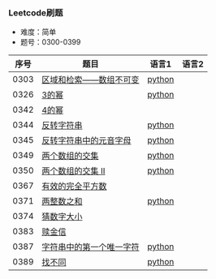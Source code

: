 ### Leetcode刷题
* 难度：简单
* 题号：0300-0399

|序号|题目|语言1|语言2|
|---|---|---|---|
|0303|<a href="https://leetcode-cn.com/problems/range-sum-query-immutable/">区域和检索——数组不可变</a>|<a href="https://github.com/hhe0/leetcode/tree/master/Easy/0300-0399/0303/python">python</a>||
|0326|<a href="https://leetcode-cn.com/problems/power-of-three/">3的幂</a>|<a href="https://github.com/hhe0/leetcode/tree/master/Easy/0300-0399/0326/python">python</a>||
|0342|<a href="https://leetcode-cn.com/problems/power-of-four/">4的幂</a>|||
|0344|<a href="https://leetcode-cn.com/problems/reverse-string/">反转字符串</a>|<a href="https://github.com/hhe0/leetcode/tree/master/Easy/0300-0399/0344/python">python</a>||
|0345|<a href="https://leetcode-cn.com/problems/reverse-vowels-of-a-string/">反转字符串中的元音字母</a>|<a href="">python</a>||
|0349|<a href="https://leetcode-cn.com/problems/intersection-of-two-arrays/">两个数组的交集</a>|<a href="https://github.com/hhe0/leetcode/tree/master/Easy/0300-0399/0349/python">python</a>||
|0350|<a href="https://leetcode-cn.com/problems/intersection-of-two-arrays-ii/">两个数组的交集 II</a>|<a href="https://github.com/hhe0/leetcode/tree/master/Easy/0300-0399/0350/python">python</a>||
|0367|<a href="https://leetcode-cn.com/problems/valid-perfect-square/">有效的完全平方数</a>|||
|0371|<a href="https://leetcode-cn.com/problems/sum-of-two-integers/">两整数之和</a>|<a href="https://github.com/hhe0/leetcode/tree/master/Easy/0300-0399/0371/python">python</a>||
|0374|<a href="https://leetcode-cn.com/problems/guess-number-higher-or-lower/">猜数字大小</a>|||
|0383|<a href="https://leetcode-cn.com/problems/ransom-note/">赎金信</a>|||
|0387|<a href="https://leetcode-cn.com/problems/first-unique-character-in-a-string/">字符串中的第一个唯一字符</a>|<a href="https://github.com/hhe0/leetcode/tree/master/Easy/0300-0399/0387/python">python</a>||
|0389|<a href="https://leetcode-cn.com/problems/find-the-difference/">找不同</a>|<a href="https://github.com/hhe0/leetcode/tree/master/Easy/0300-0399/0389/python">python</a>||
